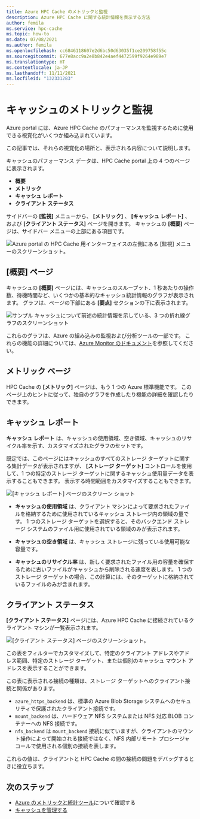 ```yaml
---
title: Azure HPC Cache のメトリックと監視
description: Azure HPC Cache に関する統計情報を表示する方法
author: femila
ms.service: hpc-cache
ms.topic: how-to
ms.date: 07/08/2021
ms.author: femila
ms.openlocfilehash: cc6846118607e2d6bc50d63035f1ce209758f55c
ms.sourcegitcommit: 677e8acc9a2e8b842e4aef4472599f9264e989e7
ms.translationtype: HT
ms.contentlocale: ja-JP
ms.lasthandoff: 11/11/2021
ms.locfileid: "132331283"
---
```

# <a name="cache-metrics-and-monitoring"></a>キャッシュのメトリックと監視

Azure portal には、Azure HPC Cache のパフォーマンスを監視するために使用できる視覚化がいくつか組み込まれています。

この記事では、それらの視覚化の場所と、表示される内容について説明します。

キャッシュのパフォーマンス データは、HPC Cache portal 上の 4 つのページに表示されます。

* **概要**
* **メトリック**
* **キャッシュ レポート**
* **クライアント ステータス**

サイドバーの **[監視]** メニューから、 **[メトリック]** 、 **[キャッシュ レポート]** 、および **[クライアント ステータス]** ページを開きます。 キャッシュの **[概要]** ページは、サイドバー メニューの上部にある項目です。

![Azure portal の HPC Cache 用インターフェイスの左側にある [監視] メニューのスクリーンショット。](media/monitoring-menu.png)

## <a name="overview-page"></a>[概要] ページ

キャッシュの **[概要]** ページには、キャッシュのスループット、1 秒あたりの操作数、待機時間など、いくつかの基本的なキャッシュ統計情報のグラフが表示されます。 グラフは、ページの下部にある **[要点]** セクションの下に表示されます。

![サンプル キャッシュについて前述の統計情報を示している、3 つの折れ線グラフのスクリーンショット](media/hpc-cache-overview-stats.png)

これらのグラフは、Azure の組み込みの監視および分析ツールの一部です。 これらの機能の詳細については、[Azure Monitor のドキュメント](../azure-monitor/essentials/monitor-azure-resource.md)を参照してください。

## <a name="metrics-page"></a>メトリック ページ

HPC Cache の **[メトリック]** ページは、もう 1 つの Azure 標準機能です。 このページ上のヒントに従って、独自のグラフを作成したり機能の詳細を確認したりできます。

## <a name="cache-report"></a>キャッシュ レポート

**キャッシュ レポート** は、キャッシュの使用領域、空き領域、キャッシュのリサイクル率を示す、カスタマイズされたグラフのセットです。

既定では、このページにはキャッシュのすべてのストレージ ターゲットに関する集計データが表示されますが、 **[ストレージ ターゲット]** コントロールを使用して、1 つの特定のストレージ ターゲットに関するキャッシュ使用量データを表示することもできます。 表示する時間範囲をカスタマイズすることもできます。

![[キャッシュ レポート] ページのスクリーン ショット](media/cache-report.png)

* **キャッシュの使用領域** は、クライアント マシンによって要求されたファイルを格納するために使用されているキャッシュ ストレージ内の領域の量です。 1 つのストレージ ターゲットを選択すると、そのバックエンド ストレージ システムのファイル用に使用されている領域のみが表示されます。

* **キャッシュの空き領域** は、キャッシュ ストレージに残っている使用可能な容量です。

* **キャッシュのリサイクル率** は、新しく要求されたファイル用の容量を確保するために古いファイルがキャッシュから削除される速度を表します。 1 つのストレージ ターゲットの場合、この計算には、そのターゲットに格納されているファイルのみが含まれます。

## <a name="client-status"></a>クライアント ステータス

**[クライアント ステータス]** ページには、Azure HPC Cache に接続されているクライアント マシンが一覧表示されます。

![[クライアント ステータス] ページのスクリーンショット。](media/client-status.png)

この表をフィルターでカスタマイズして、特定のクライアント アドレスやアドレス範囲、特定のストレージ ターゲット、または個別のキャッシュ マウント アドレスを表示することができます。

この表に表示される接続の種類は、ストレージ ターゲットへのクライアント接続と関係があります。

* `azure_https_backend` は、標準の Azure Blob Storage システムへのセキュリティで保護されたクライアント接続です。
* `mount_backend` は、ハードウェア NFS システムまたは NFS 対応 BLOB コンテナーへの NFS 接続です。
* `nfs_backend` は `mount_backend` 接続に似ていますが、クライアントのマウント操作によって開始される接続ではなく、NFS 内部リモート プロシージャ コールで使用される個別の接続を表します。

これらの値は、クライアントと HPC Cache の間の接続の問題をデバッグするときに役立ちます。

## <a name="next-steps"></a>次のステップ

* [Azure のメトリックと統計ツール](../azure-monitor/index.yml)について確認する
* [キャッシュを管理する](hpc-cache-manage.md)

